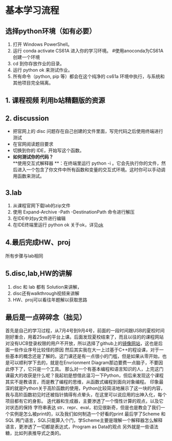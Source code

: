 # 基本学习流程
## 选择python环境（如有必要）
1. 打开 Windows PowerShell。
2. 运行 conda activate CS61A 进入你的学习环境。 #使用anoconda为CS61A创建一个环境
3. cd 到你存放作业的目录。   
4. 运行 python ok 来测试作业。    
5. 所有命令（python, pip 等）都会在这个纯净的 cs61a 环境中执行，与系统和其他项目完全隔离。

## 1. 课程视频 利用b站精翻版的资源
## 2. discussion
- 把官网上的 disc 问题存在自己创建的文件里面，写完代码之后使用终端进行测试
- 在官网阅读题目要求
- 切换到你的 IDE，开始写这个函数。
- **如何测试你的代码？**       
     **使用交互式解释器 **：在终端里运行 python -i <file>。它会先执行你的文件，然后进入一个包含了你文件中所有函数和变量的交互式环境。这时你可以手动调用函数来测试。

## 3.lab
1. 从课程官网下载lab的zip文件
2. 使用  Expand-Archive -Path <source> -DestinationPath <destination> 命令进行解压
3. 在IDE中对py文件进行编辑
4. 在IDE终端里运行 python ok
   关于ok，详见[ok](https://cs61a.org/articles/using-ok/)

## 4.最后完成HW、proj
   所有步骤与lab相同

## 5.disc,lab,HW的讲解
1. disc 和 lab 都有 Solution来讲解，
2. disc还有walkthrough视频来讲解
3. HW、proj可以看往年题解以获取思路

## 最后是一点碎碎念（拙见）
   首先是自己的学习过程，从7月4号到9月4号，前面的一段时间跟USB的夏校时间刚好重合，用着25su的平台上课。后面发现夏校结束了，而且以往的的课程网站对没有UCB登录权限的用户不开放，所以选择了github上的[镜像网站](https://insideempire.github.io/CS61A-Website-Archive/)，这也是后面一些作业序号比较怪的原因
   然后其实我在大一上过基于C++的程设课，对于一些基本的概念还是了解的。这门课还是有一点很小的门槛，但是如果从零开始，也是可以顺利学下去的，就是在Envrionment Diagram那边要费一点脑子，不要因此停下了，它只是一个工具。
   那么对一个有基本编程和语言知识的人，上完这门课最大的收获是什么呢？我起初是想借此温习一下Python，但后来发现这个课程其实不是教语言，而是教了编程的思维，从函数式编程到面向对象编程。
   印象最深的就是Python关于高阶函数的使用，Python比较简洁地展示了这一块的内容，我与高阶函数初见时还被指针搞得有点晕头，在这里可以说应用的出神入化，每个项目都有它的身影。
   迭代器和生成器，主要渗透了一个惰性计算的观点，以及它对状态的保持
   字符串表达 str、repr、eval，初见很新奇，但是也是教会了我们一个实例是怎么被print的，以及我们如何制造一个好看的print
   最后学了Scheme 和 SQL 两门语言，SQL只能算入个门，学Scheme主要是理解一个解释器怎么解释语言，更渗透了一切都是表达式，Program as Data的观点
   另外就是一些语法糖，比如列表推导式之类的。
